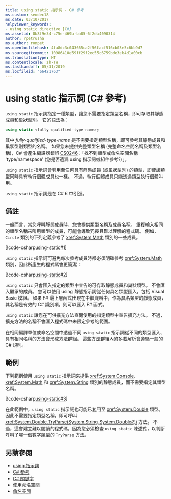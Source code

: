 ```yaml
---
title: using static 指示詞 - C# 參考
ms.custom: seodec18
ms.date: 03/10/2017
helpviewer_keywords:
- using static directive [C#]
ms.assetid: 8b8f9e34-c75e-469b-ba85-6f2eb4090314
author: rpetrusha
ms.author: ronpet
ms.openlocfilehash: 4fa8dc3c043665ca2f56facf516cb03e5c6bb9d7
ms.sourcegitcommit: 10986410e59ff29f2ec55c6759bde3eb4d1a00cb
ms.translationtype: HT
ms.contentlocale: zh-TW
ms.lasthandoff: 05/31/2019
ms.locfileid: "66421763"
---
```

# <a name="using-static-directive-c-reference"></a>using static 指示詞 (C# 參考)

`using static` 指示詞指定一種類型，讓您不需要指定類型名稱，即可存取其靜態成員和巢狀型別。 它的語法為：

```csharp
using static <fully-qualified-type-name>;
```

其中 *fully-qualified-type-name* 是不需要指定類型名稱，即可參考其靜態成員和巢狀型別類型的名稱。 如果您未提供完整類型名稱 (完整命名空間名稱及類型名稱)，C# 會產生編譯器錯誤 [CS0246](../compiler-messages/cs0246.md)：「找不到類型或命名空間名稱 'type/namespace' (您是否遺漏 using 指示詞或組件參考?)」。

`using static` 指示詞會套用至任何具有靜態成員 (或巢狀型別) 的類型，即使該類型同時具有執行個體成員也一樣。 不過，執行個體成員只能透過類型執行個體叫用。

`using static` 指示詞是在 C# 6 中引進。

## <a name="remarks"></a>備註

一般而言，當您呼叫靜態成員時，您會提供類型名稱及成員名稱。 重複輸入相同的類型名稱來叫用類型的成員，可能會導致冗長且難以理解的程式碼。 例如，`Circle` 類別的下列定義參考了 <xref:System.Math> 類別的一些成員。

[!code-csharp[using-static#1](~/samples/snippets/csharp/language-reference/keywords/using/using-static1.cs#1)]

`using static` 指示詞可避免每次參考成員時都必須明確參考 <xref:System.Math> 類別，因此所產生的程式碼會更簡潔：

[!code-csharp[using-static#2](~/samples/snippets/csharp/language-reference/keywords/using/using-static2.cs#1)]

`using static` 只會匯入指定的類型中宣告的可存取靜態成員和巢狀類型。  不會匯入繼承的成員。  您可以使用 using 靜態指示詞從任何具名類型匯入，包括 Visual Basic 模組。  如果 F# 最上層函式出現在中繼資料中，作為具名類型的靜態成員，其名稱是有效的 C# 識別項，則可以匯入 F# 函式。

 `using static` 讓您在可供擴充方法查閱使用的指定類型中宣告擴充方法。  不過，擴充方法的名稱不會匯入程式碼中未限定參考的範圍。

 在相同編譯單位或命名空間中透過不同 `using static` 指示詞從不同的類型匯入、具有相同名稱的方法會形成方法群組。  這些方法群組內的多載解析會遵循一般的 C# 規則。

## <a name="example"></a>範例

下列範例使用 `using static` 指示詞來提供 <xref:System.Console>、<xref:System.Math> 和 <xref:System.String> 類別的靜態成員，而不需要指定其類型名稱。

[!code-csharp[using-static#3](~/samples/snippets/csharp/language-reference/keywords/using/using-static3.cs)]

在此範例中，`using static` 指示詞也可能已套用至 <xref:System.Double> 類型。 因此不需要指定類型名稱，即可呼叫 <xref:System.Double.TryParse(System.String,System.Double@)> 方法。 不過，這會建立難以閱讀的程式碼，因為您必須檢查 `using static` 陳述式，以判斷呼叫了哪一個數字類型的 `TryParse` 方法。

## <a name="see-also"></a>另請參閱

- [using 指示詞](using-directive.md)
- [C# 參考](../index.md)
- [C# 關鍵字](index.md)
- [使用命名空間](../../programming-guide/namespaces/using-namespaces.md)
- [命名空間](../../programming-guide/namespaces/index.md)
